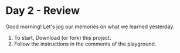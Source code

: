 # Day 2 - Review

Good morning! Let's jog our memories on what we learned yesterday.

1. To start, Download (or fork) this project.
2. Follow the instructions in the comments of the playground.
